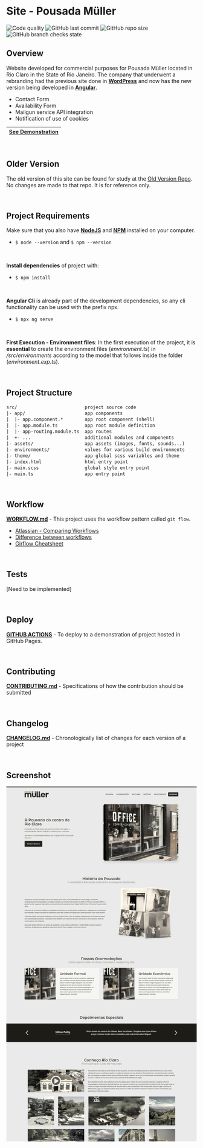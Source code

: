 # **Site - Pousada Müller**
![Code quality](https://img.shields.io/scrutinizer/quality/g/miguelsmuller/site-pousada-muller/master?style=flat-square)
![GitHub last commit](https://img.shields.io/github/last-commit/miguelsmuller/site-pousada-muller?style=flat-square)
![GitHub repo size](https://img.shields.io/github/repo-size/miguelsmuller/site-pousada-muller?style=flat-square)
![GitHub branch checks state](https://img.shields.io/github/checks-status/miguelsmuller/site-pousada-muller/master?style=flat-square)

## **Overview**
Website developed for commercial purposes for Pousada Müller located in Rio Claro in the State of Rio Janeiro. The company that underwent a rebranding had the previous site done in [**WordPress**](https://wordpress.org/) and now has the new version being developed in **[Angular](https://angular.io/)**.

- Contact Form
- Availability Form
- Mailgun service API integration
- Notification of use of cookies


|[See Demonstration](https://pousada-muller.web.app/) |
|:---------------------------------------------------:|

<br/>

## **Older Version**
The old version of this site can be found for study at the [Old Version Repo](https://github.com/miguelsmuller/site-hotel-muller). No changes are made to that repo. It is for reference only.

<br/>
  
## **Project Requirements**  
Make sure that you also have **[NodeJS](https://nodejs.org/)** and **[NPM](https://www.npmjs.com/)** installed on your computer.
- `$ node --version` and `$ npm --version`

<br/>

**Install dependencies** of project with:  
- `$ npm install`

<br/>

**Angular Cli** is already part of the development dependencies, so any cli functionality can be used with the prefix npx.

- `$ npx ng serve`

<br/>

**First Execution - Environment files**: In the first execution of the project, it is **essential** to create the environment files (_environment.ts_) in _/src/environments_ according to the model that follows inside the folder (_environment.exp.ts_).

<br/>

## **Project Structure**  
```
src/                         project source code
|- app/                      app components
|  |- app.component.*        app root component (shell)
|  |- app.module.ts          app root module definition
|  |- app-routing.module.ts  app routes
|  +- ...                    additional modules and components
|- assets/                   app assets (images, fonts, sounds...)
|- environments/             values for various build environments
|- theme/                    app global scss variables and theme
|- index.html                html entry point
|- main.scss                 global style entry point
|- main.ts                   app entry point
```

<br/>

## **Workflow**  
**[WORKFLOW.md](WORKFLOW.md)** - This project uses the workflow pattern called `git flow`.
- [Atlassian - Comparing Workflows](https://www.atlassian.com/br/git/tutorials/comparing-workflows/gitflow-workflow)
- [Difference between workflows](https://www.zup.com.br/blog/git-workflow)
- [Girflow Cheatsheet](https://danielkummer.github.io/git-flow-cheatsheet/index.pt_BR.html)

<br/>

## **Tests**  
[Need to be implemented]

<br/>

## **Deploy**  
**[GITHUB ACTIONS](https://github.com/miguelsmuller/site-pousada-muller/actions/workflows/push-to-gh-pages.yml)** - To deploy to a demonstration of project hosted in GitHub Pages.

<br/>

## **Contributing**  
**[CONTRIBUTING.md](CONTRIBUTING.md)** - Specifications of how the contribution should be submitted

<br/>

## **Changelog**  
**[CHANGELOG.md](CHANGELOG.md)** - Chronologically list of changes for each version of a project

<br>

## **Screenshot**
![Home](design/screenshot.jpeg "Title")
